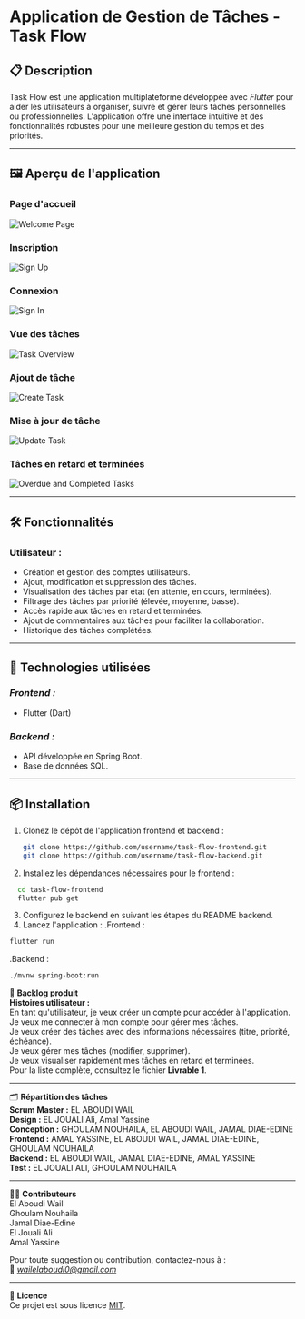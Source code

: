 # **Application de Gestion de Tâches - Task Flow**

## 📋 **Description**  
Task Flow est une application multiplateforme développée avec *Flutter* pour aider les utilisateurs à organiser, suivre et gérer leurs tâches personnelles ou professionnelles. L'application offre une interface intuitive et des fonctionnalités robustes pour une meilleure gestion du temps et des priorités.

---

## 🖼️ **Aperçu de l'application**

### Page d'accueil  
![Welcome Page](https://your-image-link-here.com)

### Inscription  
![Sign Up](https://your-image-link-here.com)

### Connexion  
![Sign In](https://your-image-link-here.com)

### Vue des tâches  
![Task Overview](https://your-image-link-here.com)

### Ajout de tâche  
![Create Task](https://your-image-link-here.com)

### Mise à jour de tâche  
![Update Task](https://your-image-link-here.com)

### Tâches en retard et terminées  
![Overdue and Completed Tasks](https://your-image-link-here.com)

---

## 🛠️ **Fonctionnalités**

### **Utilisateur :**
- Création et gestion des comptes utilisateurs.
- Ajout, modification et suppression des tâches.
- Visualisation des tâches par état (en attente, en cours, terminées).
- Filtrage des tâches par priorité (élevée, moyenne, basse).
- Accès rapide aux tâches en retard et terminées.
- Ajout de commentaires aux tâches pour faciliter la collaboration.
- Historique des tâches complétées.

---

## 🚀 **Technologies utilisées**

### *Frontend :*
- Flutter (Dart)

### *Backend :*
- API développée en Spring Boot.
- Base de données SQL.

---

## 📦 **Installation**

1. Clonez le dépôt de l'application frontend et backend :
   ```bash
   git clone https://github.com/username/task-flow-frontend.git
   git clone https://github.com/username/task-flow-backend.git
2. Installez les dépendances nécessaires pour le frontend :
  ```bash
    cd task-flow-frontend
    flutter pub get
  ```
3. Configurez le backend en suivant les étapes du README backend.
4. Lancez l'application :
 .Frontend :
 ```bash
flutter run
```
.Backend :
```bash
./mvnw spring-boot:run
```


🎯 **Backlog produit**  
**Histoires utilisateur :**  
En tant qu'utilisateur, je veux créer un compte pour accéder à l'application.  
Je veux me connecter à mon compte pour gérer mes tâches.  
Je veux créer des tâches avec des informations nécessaires (titre, priorité, échéance).  
Je veux gérer mes tâches (modifier, supprimer).  
Je veux visualiser rapidement mes tâches en retard et terminées.  
Pour la liste complète, consultez le fichier **Livrable 1**.  

---

🗂️ **Répartition des tâches**  
**Scrum Master :** EL ABOUDI WAIL  
**Design :** EL JOUALI Ali, Amal Yassine  
**Conception :** GHOULAM NOUHAILA, EL ABOUDI WAIL, JAMAL DIAE-EDINE  
**Frontend :** AMAL YASSINE, EL ABOUDI WAIL, JAMAL DIAE-EDINE, GHOULAM NOUHAILA  
**Backend :** EL ABOUDI WAIL, JAMAL DIAE-EDINE, AMAL YASSINE  
**Test :** EL JOUALI ALI, GHOULAM NOUHAILA  

---

👩‍💻 **Contributeurs**  
El Aboudi Wail  
Ghoulam Nouhaila  
Jamal Diae-Edine  
El Jouali Ali  
Amal Yassine  

Pour toute suggestion ou contribution, contactez-nous à :  
📧 *wailelaboudi0@gmail.com*  

---

📜 **Licence**  
Ce projet est sous licence [MIT](https://opensource.org/licenses/MIT).  



